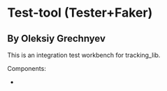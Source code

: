 # Test-tool (Tester+Faker)

## By Oleksiy Grechnyev

This is an integration test workbench for tracking_lib.

Components:

*